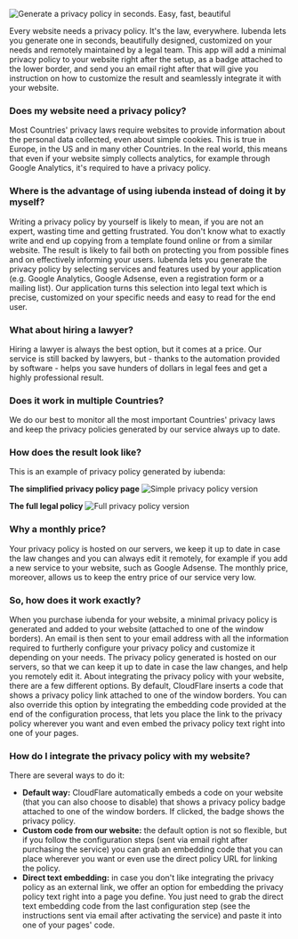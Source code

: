 ![Generate a privacy policy in seconds. Easy, fast, beautiful](/images/apps/iubenda/headline-1.png "Generate a privacy policy in seconds. Easy, fast, beautiful")

Every website needs a privacy policy. It's the law, everywhere. Iubenda lets you generate one in seconds, beautifully designed, customized on your needs and remotely maintained by a legal team. This app will add a minimal privacy policy to your website right after the setup, as a badge attached to the lower border, and send you an email right after that will give you instruction on how to customize the result and seamlessly integrate it with your website.

### Does my website need a privacy policy?

Most Countries' privacy laws require websites to provide information about the personal data collected, even about simple cookies. This is true in Europe, in the US and in many other Countries. In the real world, this means that even if your website simply collects analytics, for example through Google Analytics, it's required to have a privacy policy.

### Where is the advantage of using iubenda instead of doing it by myself?

Writing a privacy policy by yourself is likely to mean, if you are not an expert, wasting time and getting frustrated. You don't know what to exactly write and end up copying from a template found online or from a similar website. The result is likely to fail both on protecting you from possible fines and on effectively informing your users.
Iubenda lets you generate the privacy policy by selecting services and features used by your application (e.g. Google Analytics, Google Adsense, even a registration form or a mailing list). Our application turns this selection into legal text which is precise, customized on your specific needs and easy to read for the end user.

### What about hiring a lawyer?

Hiring a lawyer is always the best option, but it comes at a price. Our service is still backed by lawyers, but - thanks to the automation provided by software - helps you save hunders of dollars in legal fees and get a highly professional result.

### Does it work in multiple Countries?

We do our best to monitor all the most important Countries' privacy laws and keep the privacy policies generated by our service always up to date.

### How does the result look like?

This is an example of privacy policy generated by iubenda:

**The simplified privacy policy page**
![Simple privacy policy version](/images/apps/iubenda/pp_screenshot_simple-1.png "Screenshot")

**The full legal policy**
![Full privacy policy version](/images/apps/iubenda/pp_screenshot_full-1.png "Screenshot")



### Why a monthly price?

Your privacy policy is hosted on our servers, we keep it up to date in case the law changes and you can always edit it remotely, for example if you add a new service to your website, such as Google Adsense.
The monthly price, moreover, allows us to keep the entry price of our service very low.

### So, how does it work exactly?

When you purchase iubenda for your website, a minimal privacy policy is generated and added to your website (attached to one of the window borders). An email is then sent to your email address with all the information required to furtherly configure your privacy policy and customize it depending on your needs. The privacy policy generated is hosted on our servers, so that we can keep it up to date in case the law changes, and help you remotely edit it.
About integrating the privacy policy with your website, there are a few different options. By default, CloudFlare inserts a code that shows a privacy policy link attached to one of the window borders. You can also override this option by integrating the embedding code provided at the end of the configuration process, that lets you place the link to the privacy policy wherever you want and even embed the privacy policy text right into one of your pages.

### How do I integrate the privacy policy with my website?

There are several ways to do it:

*   **Default way:** CloudFlare automatically embeds a code on your website (that you can also choose to disable) that shows a privacy policy badge attached to one of the window borders. If clicked, the badge shows the privacy policy.
*   **Custom code from our website:** the default option is not so flexible, but if you follow the configuration steps (sent via email right after purchasing the service) you can grab an embedding code that you can place wherever you want or even use the direct policy URL for linking the policy.
*   **Direct text embedding:** in case you don't like integrating the privacy policy as an external link, we offer an option for embedding the privacy policy text right into a page you define. You just need to grab the direct text embedding code from the last configuration step (see the instructions sent via email after activating the service) and paste it into one of your pages' code.